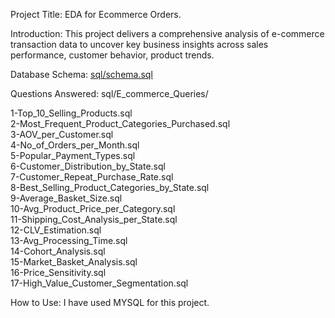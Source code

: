 Project Title: EDA for Ecommerce Orders.


Introduction: 
This project delivers a comprehensive analysis of e-commerce transaction data to uncover key business insights across sales performance, customer behavior, product trends. 


Database Schema:  [sql/schema.sql](sql/schema.sql) 

Questions Answered: sql/E_commerce_Queries/

1-Top_10_Selling_Products.sql  
2-Most_Frequent_Product_Categories_Purchased.sql  
3-AOV_per_Customer.sql  
4-No_of_Orders_per_Month.sql  
5-Popular_Payment_Types.sql  
6-Customer_Distribution_by_State.sql  
7-Customer_Repeat_Purchase_Rate.sql  
8-Best_Selling_Product_Categories_by_State.sql  
9-Average_Basket_Size.sql  
10-Avg_Product_Price_per_Category.sql  
11-Shipping_Cost_Analysis_per_State.sql  
12-CLV_Estimation.sql  
13-Avg_Processing_Time.sql  
14-Cohort_Analysis.sql  
15-Market_Basket_Analysis.sql  
16-Price_Sensitivity.sql  
17-High_Value_Customer_Segmentation.sql  


How to Use: I have used MYSQL for this project.
